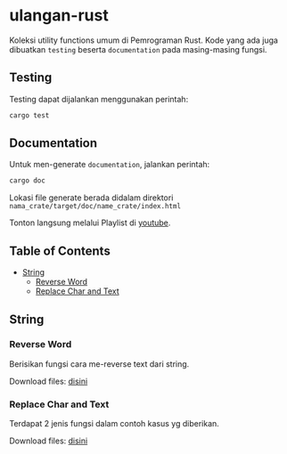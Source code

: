 # ulangan-rust

Koleksi utility functions umum di Pemrograman Rust. Kode yang ada juga dibuatkan `testing` beserta `documentation` pada masing-masing fungsi.

## Testing

Testing dapat dijalankan menggunakan perintah:

```rust
cargo test
```

## Documentation

Untuk men-generate `documentation`, jalankan perintah:

```rust
cargo doc
```

Lokasi file generate berada didalam direktori `nama_crate/target/doc/name_crate/index.html`

Tonton langsung melalui Playlist di [youtube](https://www.youtube.com/watch?v=UfrZBwqljRI&list=PLIfsrcorUur037Ej8D4thJlh7aLN8tqgb).

## Table of Contents

- [String](#string)
  - [Reverse Word](#reverse-word)
  - [Replace Char and Text](#replace-char-and-text)

## String

### Reverse Word

Berisikan fungsi cara me-reverse text dari string.

Download files: [disini](https://github.com/devactivity/ulangan-rust/tree/main/reverse_words)

### Replace Char and Text

Terdapat 2 jenis fungsi dalam contoh kasus yg diberikan.

Download files: [disini](https://github.com/devactivity/ulangan-rust/tree/main/replace_in_string)
